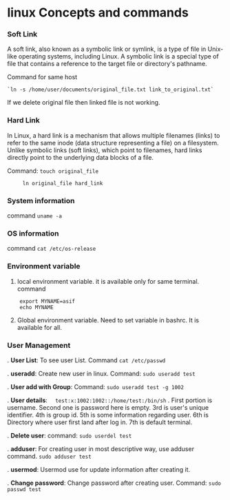 # linux Concepts and commands

### Soft Link
A soft link, also known as a symbolic link or symlink, is a type of file in Unix-like operating systems, including Linux. A symbolic link is a special type of file that contains a reference to the target file or directory's pathname.

Command for same host

    `ln -s /home/user/documents/original_file.txt link_to_original.txt`


If we delete original file then linked file is not working.

### Hard Link

In Linux, a hard link is a mechanism that allows multiple filenames (links) to refer to the same inode (data structure representing a file) on a filesystem. Unlike symbolic links (soft links), which point to filenames, hard links directly point to the underlying data blocks of a file.

Command: ` touch original_file `

         ln original_file hard_link    


### System information

command ` uname -a `

### OS information

command ` cat /etc/os-release `

### Environment variable

1. local environment variable. it is available only for same terminal.
    command 
``` 
    export MYNAME=asif
    echo MYNAME
```
2. Global environment variable. Need to set variable in bashrc. It is available for all.


### User Management

. **User List**: To see user List. Command ` cat /etc/passwd `

. **useradd**: Create new user in linux. Command: ` sudo useradd test ` 

. **User add with Group**: Command: ` sudo useradd test -g 1002 `

. **User details**: `  test:x:1002:1002::/home/test:/bin/sh` . First portion is username. Second one is password here is empty. 3rd is user's unique identifier. 4th is group id. 5th is some information regarding user. 6th is Directory where user first land after log in. 7th is default terminal.

. **Delete user**: command: ` sudo userdel test `

. **adduser**: For creating user in most descriptive way, use adduser command. ` sudo adduser test `

. **usermod**: Usermod use for update information after creating it.

. **Change password**: Change password after creating user. Command: ` sudo passwd test `
